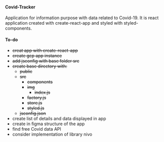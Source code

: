 #### Covid-Tracker
Application for information purpose with data related to Covid-19. It is react application created with create-react-app and styled with styled-components.

#### To-do
* <s>creat app with create-react-app</s>
* <s>create gcp app instance</s>
* <s>add jsconfig with base folder src</s>
* <s>create base directory with:
  * public
  * src
    * components
    * img
      * index.js
    * factory.js
    * store.js
    * styled.js
  * jsconfig.json </s>
* create list of details and data displayed in app
* create in figma structure of the app
* find free Covid data API
* consider implementation of library nivo
